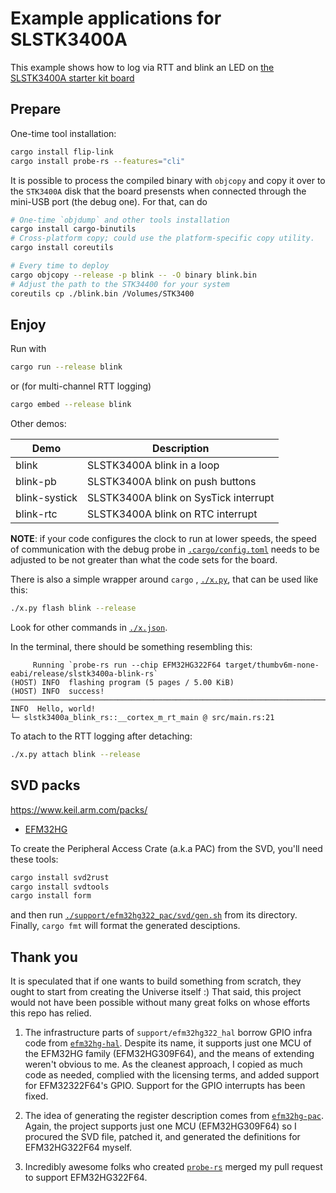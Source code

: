 # Example applications for SLSTK3400A

This example shows how to log via RTT and blink an LED on
[the SLSTK3400A starter kit board](https://www.silabs.com/development-tools/mcu/32-bit/efm32hg-starter-kit)

## Prepare

One-time tool installation:

```sh
cargo install flip-link
cargo install probe-rs --features="cli"
```

It is possible to process the compiled binary with `objcopy` and copy it over to the `STK3400A` disk
that the board presensts when connected through the mini-USB port (the debug one). For that, can do

```sh
# One-time `objdump` and other tools installation
cargo install cargo-binutils
# Cross-platform copy; could use the platform-specific copy utility.
cargo install coreutils

# Every time to deploy
cargo objcopy --release -p blink -- -O binary blink.bin
# Adjust the path to the STK34400 for your system
coreutils cp ./blink.bin /Volumes/STK3400
```

## Enjoy

Run with

```sh
cargo run --release blink
```

or (for multi-channel RTT logging)

```sh
cargo embed --release blink
```

Other demos:

Demo | Description
--- | ---
blink | SLSTK3400A blink in a loop
blink-pb | SLSTK3400A blink on push buttons
blink-systick | SLSTK3400A blink on SysTick interrupt
blink-rtc | SLSTK3400A blink on RTC interrupt

**NOTE**: if your code configures the clock to run at lower speeds, the speed of
communication with the debug probe in [`.cargo/config.toml`](.cargo/config.toml)
needs to be adjusted to be not greater than what the code sets for the board.

There is also a simple wrapper around `cargo` , [`./x.py`](./x.py), that can be used like this:

```sh
./x.py flash blink --release
```

Look for other commands in [`./x.json`](./x.json).

In the terminal, there should be something resembling this:

```text
     Running `probe-rs run --chip EFM32HG322F64 target/thumbv6m-none-eabi/release/slstk3400a-blink-rs`
(HOST) INFO  flashing program (5 pages / 5.00 KiB)
(HOST) INFO  success!
────────────────────────────────────────────────────────────────────────────────
INFO  Hello, world!
└─ slstk3400a_blink_rs::__cortex_m_rt_main @ src/main.rs:21
```

To atach to the RTT logging after detaching:

```sh
./x.py attach blink --release
```

## SVD packs

https://www.keil.arm.com/packs/

* [EFM32HG](https://www.silabs.com/documents/public/cmsis-packs/SiliconLabs.GeckoPlatform_EFM32HG_DFP.4.3.0.pack)

To create the Peripheral Access Crate (a.k.a PAC) from the SVD, you'll need these tools:

```sh
cargo install svd2rust
cargo install svdtools
cargo install form
```

and then run [`./support/efm32hg322_pac/svd/gen.sh`](./support/efm32hg322_pac/svd/gen.sh) from its directory.
Finally, `cargo fmt` will format the generated desciptions.

## Thank you

It is speculated that if one wants to build something from scratch, they ought to start from creating the Universe itself :)
That said, this project would not have been possible without many great folks on whose efforts this repo has relied.

1. The infrastructure parts of `support/efm32hg322_hal` borrow GPIO infra code from [`efm32hg-hal`](https://github.com/fudanchii/efm32hg-hal).
   Despite its name, it supports just one MCU of the EFM32HG family (EFM32HG309F64), and the means of extending weren't obvious to me.
   As the cleanest approach, I copied as much code as needed, complied with the licensing terms, and added support for EFM32322F64's GPIO.
   Support for the GPIO interrupts has been fixed.

2. The idea of generating the register description comes from [`efm32hg-pac`](https://github.com/em32-rs/efm32hg-pac). Again,
   the project supports just one MCU (EFM32HG309F64) so I procured the SVD file, patched it, and generated the definitions for
   EFM32HG322F64 myself.

3. Incredibly awesome folks who created [`probe-rs`](https://github.com/probe-rs/probe-rs) merged my pull request to support
   EFM32HG322F64.
